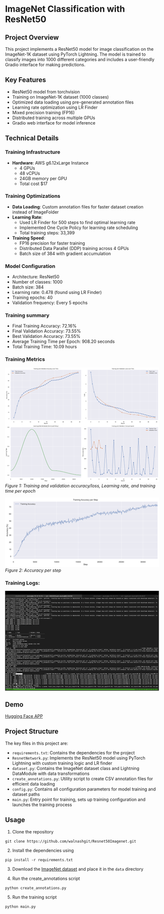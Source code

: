 # ImageNet Classification with ResNet50

## Project Overview
This project implements a ResNet50 model for image classification on the ImageNet-1K dataset using PyTorch Lightning. The model is trained to classify images into 1000 different categories and includes a user-friendly Gradio interface for making predictions.

## Key Features
- ResNet50 model from torchvision
- Training on ImageNet-1K dataset (1000 classes)
- Optimized data loading using pre-generated annotation files
- Learning rate optimization using LR Finder
- Mixed precision training (FP16)
- Distributed training across multiple GPUs
- Gradio web interface for model inference

## Technical Details

### Training Infrastructure
- **Hardware**: AWS g6.12xLarge Instance
  - 4 GPUs
  - 48 vCPUs
  - 24GB memory per GPU
  - Total cost $17

### Training Optimizations
- **Data Loading**: Custom annotation files for faster dataset creation instead of ImageFolder
- **Learning Rate**: 
  - Used LR Finder for 500 steps to find optimal learning rate
  - Implemented One Cycle Policy for learning rate scheduling
  - Total training steps: 33,399
- **Training Speed**:
  - FP16 precision for faster training
  - Distributed Data Parallel (DDP) training across 4 GPUs
  - Batch size of 384 with gradient accumulation

### Model Configuration
- Architecture: ResNet50
- Number of classes: 1000
- Batch size: 384
- Learning rate: 0.478 (found using LR Finder)
- Training epochs: 40
- Validation frequency: Every 5 epochs

### Training summary
- Final Training Accuracy: 72.16%
- Final Validation Accuracy: 73.55%
- Best Validation Accuracy: 73.55%
- Average Training Time per Epoch: 908.20 seconds
- Total Training Time: 10.09 hours

### Training Metrics
![Training Metrics](./training_metrics.png)
*Figure 1: Training and validation accuracy/loss, Learning rate, and training time per epoch*

![Training Accuracy](./training_steps.png)
*Figure 2: Accuracy per step*

### Training Logs:
![Training Logs](./Resnet50Imagenet.png)

## Demo

[Hugging Face APP](https://huggingface.co/spaces/walnash/Resnet50_ImageNet)

## Project Structure 

The key files in this project are:
- `requirements.txt`: Contains the dependencies for the project
- `ResnetNetwork.py`: Implements the ResNet50 model using PyTorch Lightning with custom training logic and LR finder
- `dataset.py`: Contains the ImageNet dataset class and Lightning DataModule with data transformations
- `create_annotations.py`: Utility script to create CSV annotation files for efficient data loading
- `config.py`: Contains all configuration parameters for model training and dataset paths
- `main.py`: Entry point for training, sets up training configuration and launches the training process


## Usage

1. Clone the repository
```
git clone https://github.com/walnashgit/Resnet50Imagenet.git
```
2. Install the dependencies using 
```
pip install -r requirements.txt
```
3. Download the [ImageNet dataset](https://www.kaggle.com/competitions/imagenet-object-localization-challenge) and place it in the `data` directory

4. Run the create_annotations script
```
python create_annotations.py
```
5. Run the training script
```
python main.py
```
